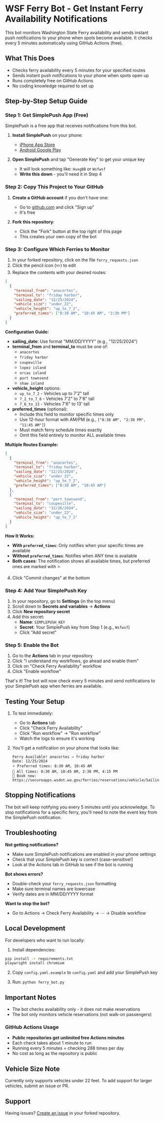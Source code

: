 # WSF Ferry Bot - Get Instant Ferry Availability Notifications

This bot monitors Washington State Ferry availability and sends instant push notifications to your phone when spots become available. It checks every 5 minutes automatically using GitHub Actions (free).

## What This Does

- Checks ferry availability every 5 minutes for your specified routes
- Sends instant push notifications to your phone when spots open up
- Runs completely free on GitHub Actions
- No coding knowledge required to set up

## Step-by-Step Setup Guide

### Step 1: Get SimplePush App (Free)

SimplePush is a free app that receives notifications from this bot.

1. **Install SimplePush** on your phone:
   - [iPhone App Store](https://apps.apple.com/app/simplepush/id1513932016)
   - [Android Google Play](https://play.google.com/store/apps/details?id=com.simplepush)

2. **Open SimplePush** and tap "Generate Key" to get your unique key
   - It will look something like: `HuxgBB` or `Wsfwsf`
   - **Write this down** - you'll need it in Step 4

### Step 2: Copy This Project to Your GitHub

1. **Create a GitHub account** if you don't have one:
   - Go to [github.com](https://github.com) and click "Sign up"
   - It's free

2. **Fork this repository**:
   - Click the "Fork" button at the top right of this page
   - This creates your own copy of the bot

### Step 3: Configure Which Ferries to Monitor

1. In your forked repository, click on the file `ferry_requests.json`
2. Click the pencil icon (✏️) to edit
3. Replace the contents with your desired routes:

```json
[
  {
    "terminal_from": "anacortes",
    "terminal_to": "friday harbor",
    "sailing_date": "12/25/2024",
    "vehicle_size": "under_22",
    "vehicle_height": "up_to_7_2",
    "preferred_times": ["8:30 AM", "10:45 AM", "2:30 PM"]
  }
]
```

**Configuration Guide:**

- **sailing_date**: Use format "MM/DD/YYYY" (e.g., "12/25/2024")
- **terminal_from** and **terminal_to** must be one of:
  - `anacortes`
  - `friday harbor`
  - `coupeville`
  - `lopez island`
  - `orcas island`
  - `port townsend`
  - `shaw island`
- **vehicle_height** options:
  - `up_to_7_2` - Vehicles up to 7'2" tall
  - `7_2_to_7_6` - Vehicles 7'2" to 7'6" tall
  - `7_6_to_13` - Vehicles 7'6" to 13' tall
- **preferred_times** (optional):
  - Include this field to monitor specific times only
  - Use 12-hour format with AM/PM (e.g., `["8:30 AM", "2:30 PM", "11:45 AM"]`)
  - Must match ferry schedule times exactly
  - Omit this field entirely to monitor ALL available times

**Multiple Routes Example:**
```json
[
  {
    "terminal_from": "anacortes",
    "terminal_to": "friday harbor",
    "sailing_date": "12/25/2024",
    "vehicle_size": "under_22",
    "vehicle_height": "up_to_7_2",
    "preferred_times": ["8:30 AM", "10:45 AM"]
  },
  {
    "terminal_from": "port townsend",
    "terminal_to": "coupeville",
    "sailing_date": "12/26/2024",
    "vehicle_size": "under_22",
    "vehicle_height": "up_to_7_2"
  }
]
```

**How It Works:**
- **With `preferred_times`**: Only notifies when your specific times are available
- **Without `preferred_times`**: Notifies when ANY time is available  
- **Both cases**: The notification shows all available times, but preferred ones are marked with ⭐

4. Click "Commit changes" at the bottom

### Step 4: Add Your SimplePush Key

1. In your repository, go to **Settings** (in the top menu)
2. Scroll down to **Secrets and variables** → **Actions**
3. Click **New repository secret**
4. Add this secret:
   - **Name**: `SIMPLEPUSH_KEY`
   - **Secret**: Your SimplePush key from Step 1 (e.g., `Wsfwsf`)
   - Click "Add secret"

### Step 5: Enable the Bot

1. Go to the **Actions** tab in your repository
2. Click "I understand my workflows, go ahead and enable them"
3. Click on "Check Ferry Availability" workflow
4. Click "Enable workflow"

That's it! The bot will now check every 5 minutes and send notifications to your SimplePush app when ferries are available.

## Testing Your Setup

1. To test immediately:
   - Go to **Actions** tab
   - Click "Check Ferry Availability"
   - Click "Run workflow" → "Run workflow"
   - Watch the logs to ensure it's working

2. You'll get a notification on your phone that looks like:
   ```
   Ferry Available! anacortes → friday harbor
   Date: 12/25/2024
   ⭐ Preferred times: 8:30 AM, 10:45 AM
   🚢 All times: 8:30 AM, 10:45 AM, 2:30 PM, 4:15 PM
   🔗 Book now: https://secureapps.wsdot.wa.gov/ferries/reservations/vehicle/SailingSchedule.aspx
   ```

## Stopping Notifications

The bot will keep notifying you every 5 minutes until you acknowledge. To stop notifications for a specific ferry, you'll need to note the event key from the SimplePush notification.

## Troubleshooting

**Not getting notifications?**
- Make sure SimplePush notifications are enabled in your phone settings
- Check that your SimplePush key is correct (case-sensitive!)
- Look at the Actions tab in GitHub to see if the bot is running

**Bot shows errors?**
- Double-check your `ferry_requests.json` formatting
- Make sure terminal names are lowercase
- Verify dates are in MM/DD/YYYY format

**Want to stop the bot?**
- Go to Actions → Check Ferry Availability → ⋯ → Disable workflow

## Local Development

For developers who want to run locally:

1. Install dependencies:
```bash
pip install -r requirements.txt
playwright install chromium
```

2. Copy `config.yaml.example` to `config.yaml` and add your SimplePush key

3. Run: `python ferry_bot.py`

## Important Notes

- The bot checks availability only - it does not make reservations
- The bot only monitors vehicle reservations (not walk-on passengers)

### GitHub Actions Usage

- **Public repositories get unlimited free Actions minutes**
- Each check takes about 1 minute to run
- Running every 5 minutes = checking 288 times per day
- No cost as long as the repository is public

## Vehicle Size Note

Currently only supports vehicles under 22 feet. To add support for larger vehicles, submit an issue or PR.

## Support

Having issues? [Create an issue](https://github.com/YOUR_USERNAME/wsf-ferry-bot/issues) in your forked repository.
